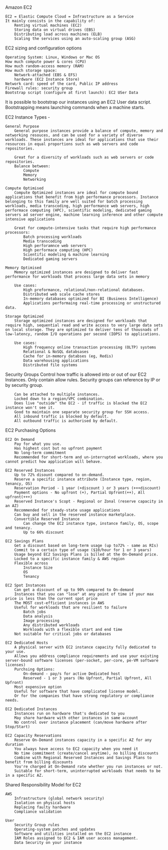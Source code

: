 Amazon EC2

    EC2 = Elastic Compute Cloud = Infrastructure as a Service
    It mainly consists in the capability of:
        Renting virtual machines (EC2)
        Storing data on virtual drives (EBS)
        Distributing load across machines (ELB)
        Scaling the services using an auto-scaling group (ASG)

EC2 sizing and configuration options

    Operating System: Linux, Windows or Mac OS
    How much compute power & cores (CPU)
    How much random-access memory (RAM)
    How much storage space:
        Network-attached (EBS & EFS)
        hardware (EC2 Instance Store)
    Network card: speed of the card, Public IP address
    Firewall rules: security group
    Bootstrap script (configure at first launch): EC2 USer Data

It is possible to bootstrap our instances using an EC2 User data script.
Bootstrapping means launching commands when a machine starts.

EC2 Instance Types -

    General Purpose
        General purpose instances provide a balance of compute, memory and networking resouces, and can be used for a variety of diverse workloads. These instances are ideal for applications that use their resources in equal proportions such as web servers and code repositories.

        Great for a diversity of workloads such as web servers or code repositories.
        Balance between:
            Compute
            Memory
            Networking

    Compute Optimised
        Compute Optimized instances are ideal for compute bound applications that benefit from high performance processors. Instance belonging to this family are well suited for batch processing workloads, media transcoding, high performance web servers, high performace computing (HPC), scientific modeling, dedicated gaming servers ad server engine, machine learning inference and other compute intensive applications

        Great for compute-intensive tasks that require high performance processors:
            Batch processing workloads
            Media transcoding
            High perforamnce web servers
            High performace computing (HPC)
            Scientific modeling & machine learning
            Dedicated gaming servers

    Memory Optimised
        Memory optimized instances are designed to deliver fast performance for workloads that process large data sets in memory

        Use cases:
            High preformance, relational/non-relational databases.
            Distributed web scale cache stores
            In-memory databases optimized for BI (Business Intelligence)
            Applications performaing real-time processing or unstructured data.

    Storage Optimized
        Storage optimized instances are designed for workloads that require high, sequential read and write access to very large data sets on local storage. They are optimized to deliver tens of thousnads of low-latency, random I/O operations per second (IOPS) to applications.

        Use cases:
            High frequency online transaction processing (OLTP) systems
            Relational & NoSQL databsases
            Cache for in-memory databses (eg, Redis)
            Data warehousing applications
            Distributed file systems

Security Groups
Control how traffic is allowed into or out of our EC2 Instances. Only contain allow rules. Security groups can reference by IP or by security group.

        Can be attached to multiple instances.
        Locked down to a region/VPC combination.
        Does live "outside" the EC2 - if traffic is blocked the EC2 instance won't see it.
        Good to maintain one separate security group for SSH access.
        All inbound traffic is blocked by default.
        All outbound traffic is authorised by default.

EC2 Purchasing Options

    EC2 On Demand
        Pay for what you use.
        Has highest cost but no upfront payment
        No long-term commitment
        Recommended for short-term and un-interrupted workloads, where you cannot predict how application will behave.

    EC2 Reserved Instances
        Up to 72% disount compared to on-demand.
        Reserve a specific instance attribute (Instance type, region, tenancy, OS)
        Reservation Period - 1 year (+discount ) or 3 years (+++discount)
        Payment options - No upfront (+), Partial Upfront(++), All upfront(+++)
        Reserved Instance's Scopt - Regional or Zonal (reserve capacity in an AZ)
        Recommended for steady-state usage applications
        Can buy and sell in the reserved instance marketplace.
        Convertible Reserved Instance
            Can change the EC2 instance type, instance family, OS, scope and tenancy.
            Up to 66% discount

    EC2 Savings Plans
        Get a discount based on long-term usage (up to72% - same as RIs)
        Commit to a certain type of usage ($10/hour for 1 or 3 years)
        Usage beyond EC2 Savings Plans is billed at the On-Demand price.
        Locked to a specific instance family & AWS region
        Flexible across
            Instance Size
            OS
            Tenancy

    EC2 Spot Instances
        Can get a discount of up to 90% compared to On-demand
        Instances that you can "lose" at any point of time if your max price is less than the current spot price
        The MOST cost-efficient instances in AWS
        Useful for workloads that are resilient to failure
            Batch jobs
            Data analysis
            Image processing
            Any distributed workloads
            Workloads with a flexible start and end time
        Not suitable for critical jobs or databases

    EC2 Dedicated Hosts
        A physical server with EC2 instance capacity fully dedicated to your use.
        Allows you address compliance requirements and use your existing server-bound software licenses (per-socket, per-core, pe-VM software licenses)
        Purchsing Options:
            On-demand - pay/s for active Dedicated host
            Reserved - 1 or 3 years (No Upfront, Partial Upfront, All Upfront)
        Most expensive option
        Useful for software that have complicated license model.
        Or for the companies that have strong regulatory or compliance needs.

    EC2 Dedicated Instances
        Instances run on hardware that's dedicated to you
        May share hardware with other instances in same account
        No control over instance placement (can/move hardware after Stop/Start)

    EC2 Capacity Reservations
        Reserve On-Demand instances capacity in a specific AZ for any duration
        You always have access to EC2 capacity when you need it
        No time commitment (create/cancel anytime), no billing discounts
        Combine with Regional Reserved Instances and Savings Plans to benefit from billing discounts
        You're charged at On-Demand rate whether you run instances or not.
        Suitable for short-term, uninterrupted workloads that needs to be in a specific AZ.

Shared Responsibility Model for EC2

    AWS
        Infrastructure (global network security)
        Isolation on physical hosts
        Replacing faulty hardware
        Compliance validation

    User
        Security Group rules
        Operating-system patches and updates
        Software and utilities installed on the EC2 instance
        IAM Roles assigned to EC2 & IAM user access management.
        Data Security on your instance
